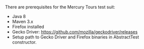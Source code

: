 There are prerequisites for the Mercury Tours test suit:
- Java 8
- Maven 3.x
- Firefox installed
- Gecko Driver: https://github.com/mozilla/geckodriver/releases
- Setup path to Gecko Driver and Firefox binaries in AbstractTest constructor.
